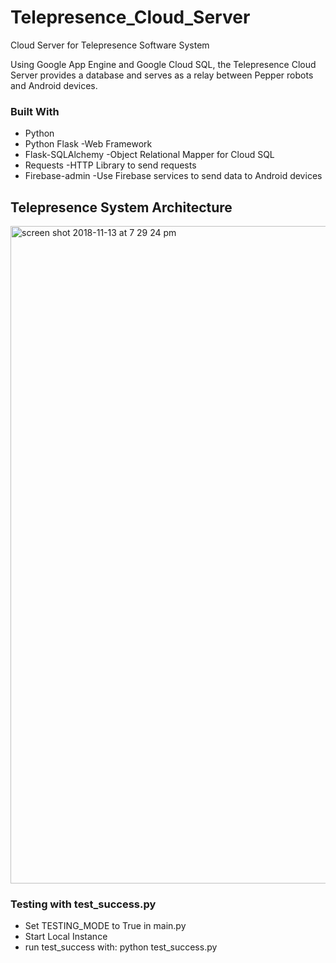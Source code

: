 # Telepresence_Cloud_Server
Cloud Server for Telepresence Software System

Using Google App Engine and Google Cloud SQL, the Telepresence Cloud Server provides a database and serves as a relay between Pepper robots and Android devices.

### Built With
* Python
* Python Flask      -Web Framework
* Flask-SQLAlchemy  -Object Relational Mapper for Cloud SQL
* Requests          -HTTP Library to send requests
* Firebase-admin    -Use Firebase services to send data to Android devices

## Telepresence System Architecture
<img width="1052" alt="screen shot 2018-11-13 at 7 29 24 pm" src="https://user-images.githubusercontent.com/34588197/48458275-7fbe3b80-e77a-11e8-9f69-00dcce7f954d.png"/></br>

### Testing with test_success.py
* Set TESTING_MODE to True in main.py
* Start Local Instance
* run test_success with: python test_success.py
